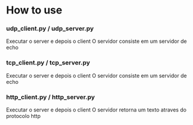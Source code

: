 # How to use #

### udp_client.py / udp_server.py ###
Executar o server e depois o client
O servidor consiste em um servidor de echo

### tcp_client.py / tcp_server.py ###
Executar o server e depois o client
O servidor consiste em um servidor de echo

### http_client.py / http_server.py ###
Executar o server e depois o client
O servidor retorna um texto atraves do protocolo http